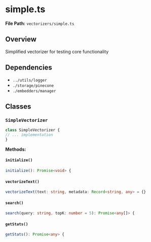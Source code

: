 # simple.ts

**File Path:** `vectorizers/simple.ts`

## Overview

Simplified vectorizer for testing core functionality

## Dependencies

- `../utils/logger`
- `./storage/pinecone`
- `./embedders/manager`

## Classes

### `SimpleVectorizer`

```typescript
class SimpleVectorizer {
// ... implementation
}
```

**Methods:**

#### `initialize()`

```typescript
initialize(): Promise<void> {
```

#### `vectorizeText()`

```typescript
vectorizeText(text: string, metadata: Record<string, any> = {}
```

#### `search()`

```typescript
search(query: string, topK: number = 5): Promise<any[]> {
```

#### `getStats()`

```typescript
getStats(): Promise<any> {
```


